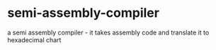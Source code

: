 # semi-assembly-compiler
a semi assembly compiler - it takes assembly code and translate it to hexadecimal chart 
